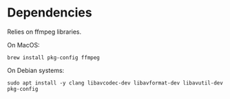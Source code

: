 # Dependencies

Relies on ffmpeg libraries.

On MacOS:

```
brew install pkg-config ffmpeg
```

On Debian systems:

```
sudo apt install -y clang libavcodec-dev libavformat-dev libavutil-dev pkg-config
```